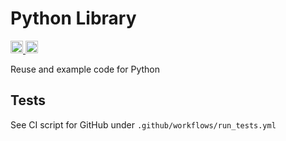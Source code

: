 # Python Library

<a href="https://github.com/JohnnyGOX17/python-lib/actions">
  <img src="https://img.shields.io/github/workflow/status/JohnnyGOX17/python-lib/tests?label=CI%20Tests&logo=github&style=flat-square" height="20" alt="GitHub Workflow Status">
</a>
<a href="https://github.com/psf/black">
  <img src="https://img.shields.io/static/v1?label=code%20style&message=black&color=black&style=flat-square" height="20" alt="code style: black">
</a>

Reuse and example code for Python

## Tests

See CI script for GitHub under `.github/workflows/run_tests.yml`

